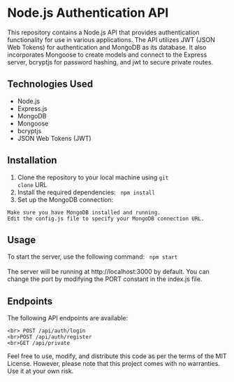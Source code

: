 # Node.js Authentication API
This repository contains a Node.js API that provides authentication functionality for use in various applications. The API utilizes JWT (JSON Web Tokens) for authentication and MongoDB as its database. It also incorporates Mongoose to create models and connect to the Express server, bcryptjs for password hashing, and jwt to secure private routes.

## Technologies Used
- Node.js
- Express.js
- MongoDB
- Mongoose
- bcryptjs
- JSON Web Tokens (JWT)

## Installation
1. Clone the repository to your local machine using <code>git clone</code> URL
2. Install the required dependencies: <code> npm install </code>
3. Set up the MongoDB connection:
```
Make sure you have MongoDB installed and running.
Edit the config.js file to specify your MongoDB connection URL.
```

## Usage
To start the server, use the following command:
<code> npm start </code>
<br>The server will be running at http://localhost:3000 by default. You can change the port by modifying the PORT constant in the index.js file.

## Endpoints
The following API endpoints are available:
```"copy"
<br> POST /api/auth/login
<br>POST /api/auth/register
<br>GET /api/private
```

Feel free to use, modify, and distribute this code as per the terms of the MIT License. However, please note that this project comes with no warranties. Use it at your own risk.

